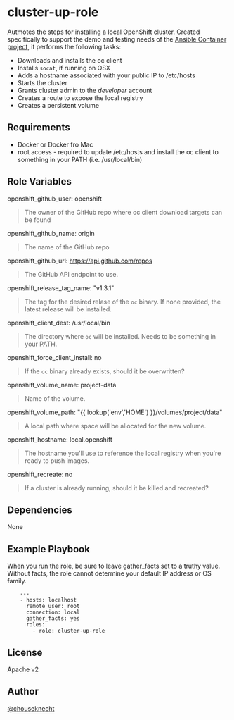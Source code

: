 cluster-up-role
===============

Autmotes the steps for installing a local OpenShift cluster. Created specifically to support the demo and testing needs of the [Ansible Container project](http://docs.ansible.com/ansible-container/configure_openshift.html), it performs the following tasks:

- Downloads and installs the oc client
- Installs `socat`, if running on OSX
- Adds a hostname associated with your public IP to /etc/hosts
- Starts the cluster
- Grants cluster admin to the *developer* account
- Creates a route to expose the local registry
- Creates a persistent volume

Requirements
------------

- Docker or Docker fro Mac
- root access - required to update /etc/hosts and install the oc client to something in your PATH (i.e. /usr/local/bin)

Role Variables
--------------
openshift_github_user: openshift
> The owner of the GitHub repo where oc client download targets can be found

openshift_github_name: origin
> The name of the GitHub repo  

openshift_github_url: https://api.github.com/repos
> The GitHub API endpoint to use.

openshift_release_tag_name: "v1.3.1"
> The tag for the desired relase of the `oc` binary. If none provided, the latest release will be installed.

openshift_client_dest: /usr/local/bin  
> The directory where `oc` will be installed. Needs to be something in your PATH.

openshift_force_client_install: no
> If the `oc` binary already exists, should it be overwritten?

openshift_volume_name: project-data
> Name of the volume.

openshift_volume_path: "{{ lookup('env','HOME') }}/volumes/project/data"
> A local path where space will be allocated for the new volume. 

openshift_hostname: local.openshift
> The hostname you'll use to reference the local registry when you're ready to push images.

openshift_recreate: no
> If a cluster is already running, should it be killed and recreated? 

Dependencies
------------

None

Example Playbook
----------------
When you run the role, be sure to leave gather_facts set to a truthy value. Without facts, the role cannot determine your default IP address or OS family. 

```
    ---
    - hosts: localhost
      remote_user: root
      connection: local
      gather_facts: yes
      roles:
        - role: cluster-up-role
```

License
-------

Apache v2

Author 
------

[@chouseknecht](https://github.com/chouseknecht)

